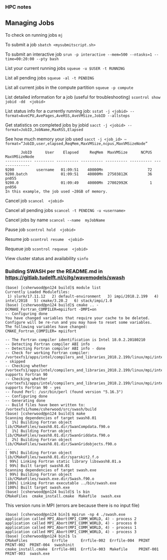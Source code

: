 ### HPC notes

## Managing Jobs
To check on running jobs
`mj`

To submit a job
`sbatch <mysubmitscript.sh>`

To submit an interactive job
`srun -p interactive --mem=500 --ntasks=1 --time=00:20:00 --pty bash`

List your current running jobs
`squeue -u $USER -t RUNNING`

List all pending jobs
`squeue -al -t PENDING`

List all current jobs in the compute partition
`squeue -p compute`

List detailed information for a job (useful for troubleshooting)
`scontrol show jobid -dd  <jobid>`

List status info for a currently running job:
`sstat -j <jobid> --format=AveCPU,AvePages,AveRSS,AveVMSize,JobID --allsteps`
 
Get statistics on completed jobs by jobid
`sacct -j <jobid> --format=JobID,JobName,MaxRSS,Elapsed`

See how much memory your job used
`sacct -j <job_id> —format=”JobID,user,elapsed,ReqMem,MaxVMSize,ncpus,MaxVMSizeNode”`

```[root@poseidon-l1 ~]# sacct -j 9200 --format="JobID,user,elapsed,ReqMem,MaxVMSize,ncpus,MaxVMSizeNode"
       JobID      User    Elapsed     ReqMem  MaxVMSize      NCPUS  MaxVMSizeNode 
------------ --------- ---------- ---------- ---------- ---------- -------------- 
9200          username   01:09:51    40000Mn                    72                
9200.batch               01:09:51    40000Mn  27503812K         36          pn055 
9200.0                   01:09:49    40000Mn  27002992K          1          pn056 
In this example, the job used ~28GB of memory.
```

Cancel job
`scancel  <jobid>`

Cancel all pending jobs
`scancel -t PENDING -u <username>`

Cancel jobs by name
`scancel --name  myJobName`

Pause job
`scontrol hold  <jobid>`

Resume job
`scontrol resume  <jobid>`

Requeue job
`scontrol requeue  <jobid>`

View cluster status and availability
`sinfo`

### Building SWASH per the README.md in https://gitlab.tudelft.nl/citg/wavemodels/swash  
```
(base) [csherwood@pn124 build]$ module list
Currently Loaded Modulefiles:
 1) slurm/17.11.12   2) default-environment   3) impi/2018.2.199   4) intel/2018   5) cmake/3.20.2   6) stack/impi/1.0
(base) [csherwood@pn124 build]$ cmake .. -DCMAKE_Fortran_COMPILER=mpiifort -DMPI=on
-- Configuring done
You have changed variables that require your cache to be deleted.
Configure will be re-run and you may have to reset some variables.
The following variables have changed:
CMAKE_Fortran_COMPILER= mpiifort

-- The Fortran compiler identification is Intel 18.0.2.20180210
-- Detecting Fortran compiler ABI info
-- Detecting Fortran compiler ABI info - done
-- Check for working Fortran compiler: /vortexfs1/apps/intel/compilers_and_libraries_2018.2.199/linux/mpi/intel64/bin/mpiifort - skipped
-- Checking whether /vortexfs1/apps/intel/compilers_and_libraries_2018.2.199/linux/mpi/intel64/bin/mpiifort supports Fortran 90
-- Checking whether /vortexfs1/apps/intel/compilers_and_libraries_2018.2.199/linux/mpi/intel64/bin/mpiifort supports Fortran 90 - yes
-- Found Perl: /usr/bin/perl (found version "5.16.3")
-- Configuring done
-- Generating done
-- Build files have been written to: /vortexfs1/home/csherwood/src/swash/build
(base) [csherwood@pn124 build]$ make
Scanning dependencies of target swash8.01
[  1%] Building Fortran object lib/CMakeFiles/swash8.01.dir/SwanCompdata.f90.o
[  1%] Building Fortran object lib/CMakeFiles/swash8.01.dir/SwanGriddata.f90.o
[  2%] Building Fortran object lib/CMakeFiles/swash8.01.dir/SwanGridobjects.f90.o
...
[ 98%] Building Fortran object lib/CMakeFiles/swash8.01.dir/sparskit2.f.o
[ 99%] Linking Fortran static library libswash8.01.a
[ 99%] Built target swash8.01
Scanning dependencies of target swash.exe
[ 99%] Building Fortran object lib/CMakeFiles/swash.exe.dir/Swash.f90.o
[100%] Linking Fortran executable ../bin/swash.exe
[100%] Built target swash.exe
(base) [csherwood@pn124 build]$ ls bin
CMakeFiles  cmake_install.cmake  Makefile  swash.exe
```
This version runs in MPI (errors are because there is no input file)  
```
(base) [csherwood@pn124 bin]$ mpirun -np 4 ./swash.exe
application called MPI_Abort(MPI_COMM_WORLD, 4) - process 2
application called MPI_Abort(MPI_COMM_WORLD, 4) - process 0
application called MPI_Abort(MPI_COMM_WORLD, 4) - process 1
application called MPI_Abort(MPI_COMM_WORLD, 4) - process 3
(base) [csherwood@pn124 bin]$ ls
CMakeFiles           Errfile      Errfile-002  Errfile-004  PRINT      PRINT-002  PRINT-004  swashinit
cmake_install.cmake  Errfile-001  Errfile-003  Makefile     PRINT-001  PRINT-003  swash.exe
```
